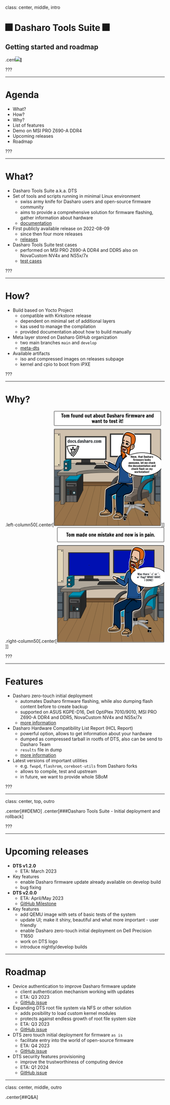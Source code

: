 <!--
SPDX-FileCopyrightText: 2024 3mdeb <contact@3mdeb.com>

SPDX-License-Identifier: CC-BY-SA-4.0
-->

class: center, middle, intro

# &#x1F386; Dasharo Tools Suite &#x1F386;

## Getting started and roadmap

.center[<img src="/remark-templates/dasharo-presentation-template/images/dasharo-sygnet-white.svg" width="150px" style="margin-left:-20px">]

???

---

# Agenda

* What?
* How?
* Why?
* List of features
* Demo on MSI PRO Z690-A DDR4
* Upcoming releases
* Roadmap

???

---

# What?

* Dasharo Tools Suite a.k.a. DTS
* Set of tools and scripts running in minimal Linux environment
  - swiss army knife for Dasharo users and open-source firmware community
  - aims to provide a comprehensive solution for firmware flashing, gather
    information about hardware
  - [documentation](https://docs.dasharo.com/dasharo-tools-suite/overview/)
* First publicly available release on 2022-08-09
  - since then four more releases
  - [releases](https://docs.dasharo.com/dasharo-tools-suite/releases/#embedded-firmware)
* Dasharo Tools Suite test cases
  - performed on MSI PRO Z690-A DDR4 and DDR5 also on NovaCustom NV4x and
    NS5x/7x
  - [test cases](https://docs.dasharo.com/unified-test-documentation/dasharo-compatibility/326-dasharo-tools-suite/)

???

---

# How?

* Build based on Yocto Project
  - compatible with Kirkstone release
  - dependent on minimal set of additional layers
  - kas used to manage the compilation
  - provided documentation about how to build manually
* Meta layer stored on Dasharo GitHub organization
  - two main branches `main` and `develop`
  - [meta-dts](https://github.com/Dasharo/meta-dts)
* Available artifacts
  - iso and compressed images on releases subpage
  - kernel and cpio to boot from iPXE

???

---

# Why?

.left-column50[.center[<img src="img/tom-flash-dasharo.png" width="340px">]]
.right-column50[.center[<img src="img/tom-in-pain.png" width="340px">]]

???

---

# Features

* Dasharo zero-touch initial deployment
  - automates Dasharo firmware flashing, while also dumping flash content before
    to create backup
  - supported on ASUS KGPE-D16, Dell OptiPlex 7010/9010, MSI PRO Z690-A DDR4 and
    DDR5, NovaCustom NV4x and NS5x/7x
  - [more information](https://docs.dasharo.com/dasharo-tools-suite/documentation/#dasharo-zero-touch-initial-deployment)
* Dasharo Hardware Compatibility List Report (HCL Report)
  - powerful option, allows to get information about your hardware
  - dumped as compressed tarball in rootfs of DTS, also can be send to Dasharo
    Team
  - `results` file in dump
  - [more information](https://docs.dasharo.com/dasharo-tools-suite/documentation/#hcl-report)
* Latest versions of important utilities
  - e.g. `fwupd`, `flashrom`, `coreboot-utils` from Dasharo forks
  - allows to compile, test and upstream
  - in future, we want to provide whole SBoM

???

---
class: center, top, outro

.center[##DEMO]
.center[###Dasharo Tools Suite - Initial deployment and rollback]

???

---

# Upcoming releases

* **DTS v1.2.0**
  - ETA: March 2023
* Key features
  - enable Dasharo firmware update already available on develop build
  - bug fixing
* **DTS v2.0.0**
  - ETA: April/May 2023
  - [GitHub Milestone](https://github.com/Dasharo/dasharo-issues/milestone/5)
* Key features
  - add QEMU image with sets of basic tests of the system
  - update UI; make it shiny, beautiful and what more important - user friendly
  - enable Dasharo zero-touch initial deployment on Dell Precision T1650
  - work on DTS logo
  - introduce nightly/develop builds

---

# Roadmap

* Device authentication to improve Dasharo firmware update
  - client authentication mechanism working with updates
  - ETA: Q3 2023
  - [GitHub issue](https://github.com/Dasharo/dasharo-issues/issues/55)
* Expanding DTS root file system via NFS or other solution
  - adds posibility to load custom kernel modules
  - protects against endless growth of root file system size
  - ETA: Q3 2023
  - [GitHub issue](https://github.com/Dasharo/dasharo-issues/issues/366)
* DTS zero touch initial deployment for firmware `as is`
  - facilitate entry into the world of open-source firmware
  - ETA: Q4 2023
  - [GitHub issue](https://github.com/Dasharo/dasharo-issues/issues/384)
* DTS security features provisioning
  - improve the trustworthiness of computing device
  - ETA: Q1 2024
  - [GitHub issue](https://github.com/Dasharo/dasharo-issues/issues/385)

---
class: center, middle, outro

.center[##Q&A]

